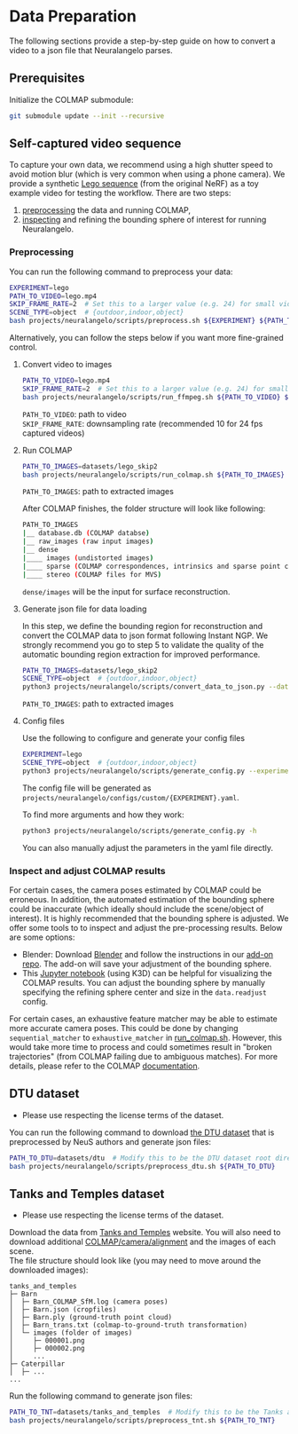 # Data Preparation

The following sections provide a step-by-step guide on how to convert a video to a json file that Neuralangelo parses.

## Prerequisites
Initialize the COLMAP submodule:
```bash
git submodule update --init --recursive
```

## Self-captured video sequence
To capture your own data, we recommend using a high shutter speed to avoid motion blur (which is very common when using a phone camera). We provide a synthetic [Lego sequence](https://drive.google.com/file/d/1yWoZ4Hk3FgmV3pd34ZbW7jEqgqyJgzHy/view?usp=drive_link) (from the original NeRF) as a toy example video for testing the workflow. There are two steps:
1. [preprocessing](#preprocessing) the data and running COLMAP,
2. [inspecting](#inspect-and-adjust-colmap-results) and refining the bounding sphere of interest for running Neuralangelo.

### Preprocessing
You can run the following command to preprocess your data:

```bash
EXPERIMENT=lego
PATH_TO_VIDEO=lego.mp4
SKIP_FRAME_RATE=2  # Set this to a larger value (e.g. 24) for small video motions and smaller value (e.g.) for large video motions.
SCENE_TYPE=object  # {outdoor,indoor,object}
bash projects/neuralangelo/scripts/preprocess.sh ${EXPERIMENT} ${PATH_TO_VIDEO} ${SKIP_FRAME_RATE} ${SCENE_TYPE}
```

Alternatively, you can follow the steps below if you want more fine-grained control.

1. Convert video to images

    ```bash
    PATH_TO_VIDEO=lego.mp4
    SKIP_FRAME_RATE=2  # Set this to a larger value (e.g. 24) for small video motions and smaller value (e.g.) for large video motions.
    bash projects/neuralangelo/scripts/run_ffmpeg.sh ${PATH_TO_VIDEO} ${SKIP_FRAME_RATE}
    ```
    `PATH_TO_VIDEO`: path to video  
    `SKIP_FRAME_RATE`: downsampling rate (recommended 10 for 24 fps captured videos)

2. Run COLMAP

    ```bash
    PATH_TO_IMAGES=datasets/lego_skip2
    bash projects/neuralangelo/scripts/run_colmap.sh ${PATH_TO_IMAGES}
    ```
    `PATH_TO_IMAGES`: path to extracted images

    After COLMAP finishes, the folder structure will look like following:
    ```bash
    PATH_TO_IMAGES
    |__ database.db (COLMAP databse)
    |__ raw_images (raw input images)
    |__ dense
    |____ images (undistorted images)
    |____ sparse (COLMAP correspondences, intrinsics and sparse point cloud)
    |____ stereo (COLMAP files for MVS)
    ```
    `dense/images` will be the input for surface reconstruction.

3. Generate json file for data loading

    In this step, we define the bounding region for reconstruction and convert the COLMAP data to json format following Instant NGP. We strongly recommend you go to step 5 to validate the quality of the automatic bounding region extraction for improved performance.

    ```bash
    PATH_TO_IMAGES=datasets/lego_skip2
    SCENE_TYPE=object  # {outdoor,indoor,object}
    python3 projects/neuralangelo/scripts/convert_data_to_json.py --data_dir ${PATH_TO_IMAGES}/dense --scene_type ${SCENE_TYPE}
    ```
    `PATH_TO_IMAGES`: path to extracted images

4. Config files

    Use the following to configure and generate your config files
    ```bash
    EXPERIMENT=lego
    SCENE_TYPE=object  # {outdoor,indoor,object}
    python3 projects/neuralangelo/scripts/generate_config.py --experiment_name ${EXPERIMENT} --data_dir ${PATH_TO_IMAGES}/dense --scene_type ${SCENE_TYPE}
    ```
    The config file will be generated as `projects/neuralangelo/configs/custom/{EXPERIMENT}.yaml`.

    To find more arguments and how they work:
    ```bash
    python3 projects/neuralangelo/scripts/generate_config.py -h
    ```
    You can also manually adjust the parameters in the yaml file directly.

### Inspect and adjust COLMAP results

For certain cases, the camera poses estimated by COLMAP could be erroneous. In addition, the automated estimation of the bounding sphere could be inaccurate (which ideally should include the scene/object of interest). It is highly recommended that the bounding sphere is adjusted. 
We offer some tools to to inspect and adjust the pre-processing results. Below are some options:

- Blender: Download [Blender](https://www.blender.org/download/) and follow the instructions in our [add-on repo](https://github.com/mli0603/BlenderNeuralangelo). The add-on will save your adjustment of the bounding sphere.
- This [Jupyter notebook](projects/neuralangelo/scripts/visualize_colmap.ipynb) (using K3D) can be helpful for visualizing the COLMAP results. You can adjust the bounding sphere by manually specifying the refining sphere center and size in the `data.readjust` config.

For certain cases, an exhaustive feature matcher may be able to estimate more accurate camera poses.
This could be done by changing `sequential_matcher` to `exhaustive_matcher` in [run_colmap.sh](https://github.com/NVlabs/neuralangelo/blob/main/projects/neuralangelo/scripts/run_colmap.sh#L24).
However, this would take more time to process and could sometimes result in "broken trajectories" (from COLMAP failing due to ambiguous matches).
For more details, please refer to the COLMAP [documentation](https://colmap.github.io/).

## DTU dataset
- Please use respecting the license terms of the dataset.

You can run the following command to download [the DTU dataset](https://roboimagedata.compute.dtu.dk/?page_id=36) that is preprocessed by NeuS authors and generate json files:
```bash
PATH_TO_DTU=datasets/dtu  # Modify this to be the DTU dataset root directory.
bash projects/neuralangelo/scripts/preprocess_dtu.sh ${PATH_TO_DTU}
```

## Tanks and Temples dataset
- Please use respecting the license terms of the dataset.

Download the data from [Tanks and Temples](https://tanksandtemples.org/download/) website.
You will also need to download additional [COLMAP/camera/alignment](https://drive.google.com/file/d/1jAr3IDvhVmmYeDWi0D_JfgiHcl70rzVE/view?resourcekey=) and the images of each scene.  
The file structure should look like (you may need to move around the downloaded images):
```
tanks_and_temples
├─ Barn
│  ├─ Barn_COLMAP_SfM.log (camera poses)
│  ├─ Barn.json (cropfiles)
│  ├─ Barn.ply (ground-truth point cloud)
│  ├─ Barn_trans.txt (colmap-to-ground-truth transformation)
│  └─ images (folder of images)
│     ├─ 000001.png
│     ├─ 000002.png
│     ...
├─ Caterpillar
│  ├─ ...
...
```
Run the following command to generate json files:
```bash
PATH_TO_TNT=datasets/tanks_and_temples  # Modify this to be the Tanks and Temples root directory.
bash projects/neuralangelo/scripts/preprocess_tnt.sh ${PATH_TO_TNT}
```
